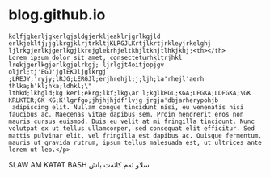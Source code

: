 # blog.github.io
<!DOCTYPE html>
<html>
<head>
  <style>
    .justified-text {
      text-align: justify;
    }
  </style>
</head>
<body>
  <p class="justified-text">
    
    
    kdlfjgkerljgkerlgjsldgjerkljeaklrjgrlkgjld erlkjekltj;jglkrgjklrjtrkltjKLRGJLKrtjlkrtjrkleyjrkelghj ljlrkgjerlkjgerlkgjlkrejglekrhjeltkhjltkhjtlhkjkhj;<th></th>
    Lorem ipsum dolor sit amet, consecteturhkltrjhkl lrekjgerlkgjerlkgjelrkgj; ljrlgjt4oitjopjgv oljrl;tj'EGJ'jglEKJljglkrgj ;LREJY;'ryjy;lRJG;LERGJl;erjhrehjl;j;ljh;la'rhejl'aerh
    thlka;h'kl;hka;ldhkl;\"
    lthkd;lkhgld;kg kerl;ekrg;lkf;lkg\ar l;kglkRGL;KGA;LFGKA;LDFGKA;\GK KRLKTER;GK KG;K'lgrfgo;jhjhjhjdf'lvjg jrgja'dbjarherypohjb 
     adipiscing elit. Nullam congue tincidunt nisi, eu venenatis nisi faucibus ac. Maecenas vitae dapibus sem. Proin hendrerit eros non mauris cursus euismod. Duis eu velit at mi fringilla tincidunt. Nunc volutpat ex ut tellus ullamcorper, sed consequat elit efficitur. Sed mattis pulvinar elit, vel fringilla est dapibus ac. Quisque fermentum, mauris ut gravida rutrum, ipsum tellus malesuada est, ut ultrices ante lorem ut leo.</p>
</body>
</html>

SLAW AM KATAT BASH 
سلاو ئەم کاتەت باش 

